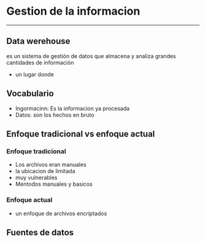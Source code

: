# Gestion de la informacion
---
## Data werehouse
es un sistema de gestión de datos que almacena y analiza grandes cantidades de información
- un lugar donde

## Vocabulario
- Ingormacinn: Es la informacion ya procesada
- Datos: son los hechos en bruto

## Enfoque tradicional vs enfoque actual
### Enfoque tradicional
- Los archivos eran manuales
- la ubicacion de limitada
- muy vulnerables
- Mentodos manuales y basicos
### Enfoque actual
- un enfoque de archivos encriptados


## Fuentes de datos
